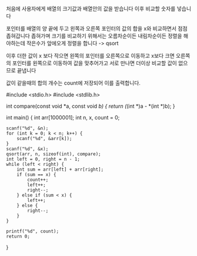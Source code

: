 처음에 사용자에게 배열의 크기값과
배열안의 값을 받습니다
이후 비교할 숫자를 넣습니다

포인터를 배열의 양 끝에 두고
왼쪽과 오른쪽 포인터의 값의 합을 x와 비교하면서 점점 좁혀갑니다
좁혀가며 크기를 비교하기 위해서는
오름차순이든 내림차순이든 정렬을 해야하는데
작은수가 앞에오게 정렬을 합니다 -> qsort

이후 더한 값이 x 보다 작으면 왼쪽의 포인터를 오른쪽으로 이동하고
x보다 크면 오른쪽의 포인터를 왼쪽으로 이동하여 값을 맞추어가고
서로 만나면 더이상 비교할 값이 없으므로 끝냅니다

값이 같을때의 합의 개수는 count에 저장되어 이를 출력합니다.



#include <stdio.h>
#include <stdlib.h>


int compare(const void *a, const void *b) {
    return (*(int *)a - *(int *)b);
}

int main() {
    int arr[1000001];
    int n, x, count = 0;
    
    scanf("%d", &n);
    for (int k = 0; k < n; k++) {
        scanf("%d", &arr[k]);
    }
    scanf("%d", &x);
    qsort(arr, n, sizeof(int), compare);
    int left = 0, right = n - 1;
    while (left < right) {
        int sum = arr[left] + arr[right];
        if (sum == x) {
            count++;
            left++;
            right--;
        } else if (sum < x) {
            left++;
        } else {
            right--;
        }
    }
    
    printf("%d", count);
    return 0;
}
